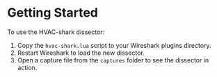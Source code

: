 # Getting Started

To use the HVAC-shark dissector:

1. Copy the `hvac-shark.lua` script to your Wireshark plugins directory.
2. Restart Wireshark to load the new dissector.
3. Open a capture file from the `captures` folder to see the dissector in action.

